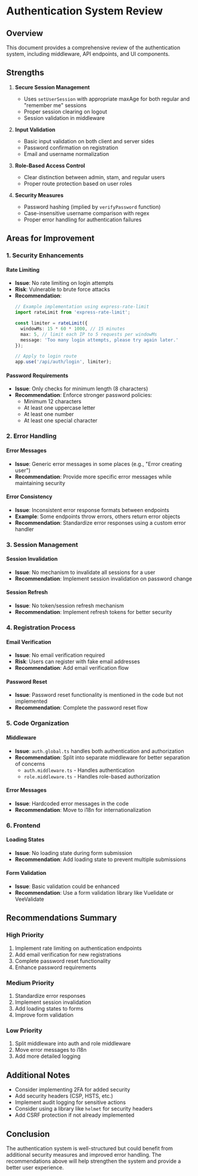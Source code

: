 # Authentication System Review

## Overview
This document provides a comprehensive review of the authentication system, including middleware, API endpoints, and UI components.

## Strengths

1. **Secure Session Management**
   - Uses `setUserSession` with appropriate maxAge for both regular and "remember me" sessions
   - Proper session clearing on logout
   - Session validation in middleware

2. **Input Validation**
   - Basic input validation on both client and server sides
   - Password confirmation on registration
   - Email and username normalization

3. **Role-Based Access Control**
   - Clear distinction between admin, stam, and regular users
   - Proper route protection based on user roles

4. **Security Measures**
   - Password hashing (implied by `verifyPassword` function)
   - Case-insensitive username comparison with regex
   - Proper error handling for authentication failures

## Areas for Improvement

### 1. Security Enhancements

#### Rate Limiting
- **Issue**: No rate limiting on login attempts
- **Risk**: Vulnerable to brute force attacks
- **Recommendation**:
  ```typescript
  // Example implementation using express-rate-limit
  import rateLimit from 'express-rate-limit';
  
  const limiter = rateLimit({
    windowMs: 15 * 60 * 1000, // 15 minutes
    max: 5, // limit each IP to 5 requests per windowMs
    message: 'Too many login attempts, please try again later.'
  });
  
  // Apply to login route
  app.use('/api/auth/login', limiter);
  ```

#### Password Requirements
- **Issue**: Only checks for minimum length (8 characters)
- **Recommendation**: Enforce stronger password policies:
  - Minimum 12 characters
  - At least one uppercase letter
  - At least one number
  - At least one special character

### 2. Error Handling

#### Error Messages
- **Issue**: Generic error messages in some places (e.g., "Error creating user")
- **Recommendation**: Provide more specific error messages while maintaining security

#### Error Consistency
- **Issue**: Inconsistent error response formats between endpoints
- **Example**: Some endpoints throw errors, others return error objects
- **Recommendation**: Standardize error responses using a custom error handler

### 3. Session Management

#### Session Invalidation
- **Issue**: No mechanism to invalidate all sessions for a user
- **Recommendation**: Implement session invalidation on password change

#### Session Refresh
- **Issue**: No token/session refresh mechanism
- **Recommendation**: Implement refresh tokens for better security

### 4. Registration Process

#### Email Verification
- **Issue**: No email verification required
- **Risk**: Users can register with fake email addresses
- **Recommendation**: Add email verification flow

#### Password Reset
- **Issue**: Password reset functionality is mentioned in the code but not implemented
- **Recommendation**: Complete the password reset flow

### 5. Code Organization

#### Middleware
- **Issue**: `auth.global.ts` handles both authentication and authorization
- **Recommendation**: Split into separate middleware for better separation of concerns
  - `auth.middleware.ts` - Handles authentication
  - `role.middleware.ts` - Handles role-based authorization

#### Error Messages
- **Issue**: Hardcoded error messages in the code
- **Recommendation**: Move to i18n for internationalization

### 6. Frontend

#### Loading States
- **Issue**: No loading state during form submission
- **Recommendation**: Add loading state to prevent multiple submissions

#### Form Validation
- **Issue**: Basic validation could be enhanced
- **Recommendation**: Use a form validation library like Vuelidate or VeeValidate

## Recommendations Summary

### High Priority
1. Implement rate limiting on authentication endpoints
2. Add email verification for new registrations
3. Complete password reset functionality
4. Enhance password requirements

### Medium Priority
1. Standardize error responses
2. Implement session invalidation
3. Add loading states to forms
4. Improve form validation

### Low Priority
1. Split middleware into auth and role middleware
2. Move error messages to i18n
3. Add more detailed logging

## Additional Notes
- Consider implementing 2FA for added security
- Add security headers (CSP, HSTS, etc.)
- Implement audit logging for sensitive actions
- Consider using a library like `helmet` for security headers
- Add CSRF protection if not already implemented

## Conclusion
The authentication system is well-structured but could benefit from additional security measures and improved error handling. The recommendations above will help strengthen the system and provide a better user experience.
